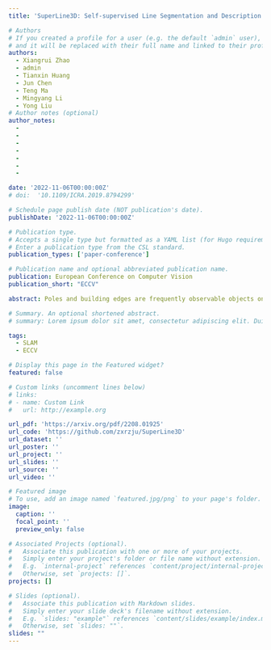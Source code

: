 ```yaml
---
title: 'SuperLine3D: Self-supervised Line Segmentation and Description for LiDAR Point Cloud'

# Authors
# If you created a profile for a user (e.g. the default `admin` user), write the username (folder name) here
# and it will be replaced with their full name and linked to their profile.
authors:
  - Xiangrui Zhao
  - admin
  - Tianxin Huang
  - Jun Chen
  - Teng Ma
  - Mingyang Li
  - Yong Liu
# Author notes (optional)
author_notes:
  - 
  - 
  - 
  - 
  - 
  - 
  -

date: '2022-11-06T00:00:00Z'
# doi:  '10.1109/ICRA.2019.8794299'

# Schedule page publish date (NOT publication's date).
publishDate: '2022-11-06T00:00:00Z'

# Publication type.
# Accepts a single type but formatted as a YAML list (for Hugo requirements).
# Enter a publication type from the CSL standard.
publication_types: ['paper-conference']

# Publication name and optional abbreviated publication name.
publication: European Conference on Computer Vision
publication_short: "ECCV"

abstract: Poles and building edges are frequently observable objects on urban roads, conveying reliable hints for various computer vision tasks. To repetitively extract them as features and perform association between discrete LiDAR frames for registration, we propose the first learning-based feature segmentation and description model for 3D lines in LiDAR point cloud. To train our model without the time consuming and tedious data labeling process, we first generate synthetic primitives for the basic appearance of target lines, and build an iterative line auto-labeling process to gradually refine line labels on real LiDAR scans. Our segmentation model can extract lines under arbitrary scale perturbations, and we use shared EdgeConv encoder layers to train the two segmentation and descriptor heads jointly. Base on the model, we can build a highly-available global registration module for point cloud registration, in conditions without initial transformation hints. Experiments have demonstrated that our line-based registration method is highly competitive to state-of-the-art point-based approaches. 

# Summary. An optional shortened abstract.
# summary: Lorem ipsum dolor sit amet, consectetur adipiscing elit. Duis posuere tellus ac convallis placerat. Proin tincidunt magna sed ex sollicitudin condimentum.

tags:
  - SLAM
  - ECCV

# Display this page in the Featured widget?
featured: false

# Custom links (uncomment lines below)
# links:
# - name: Custom Link
#   url: http://example.org

url_pdf: 'https://arxiv.org/pdf/2208.01925'
url_code: 'https://github.com/zxrzju/SuperLine3D'
url_dataset: ''
url_poster: ''
url_project: ''
url_slides: ''
url_source: ''
url_video: ''

# Featured image
# To use, add an image named `featured.jpg/png` to your page's folder.
image:
  caption: ''
  focal_point: ''
  preview_only: false

# Associated Projects (optional).
#   Associate this publication with one or more of your projects.
#   Simply enter your project's folder or file name without extension.
#   E.g. `internal-project` references `content/project/internal-project/index.md`.
#   Otherwise, set `projects: []`.
projects: []

# Slides (optional).
#   Associate this publication with Markdown slides.
#   Simply enter your slide deck's filename without extension.
#   E.g. `slides: "example"` references `content/slides/example/index.md`.
#   Otherwise, set `slides: ""`.
slides: ""
---
```

